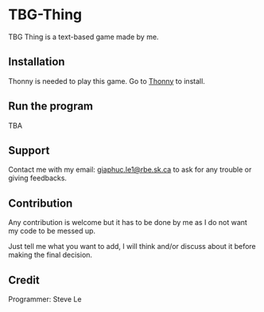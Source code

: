 # TBG-Thing

TBG Thing is a text-based game made by me.

## Installation

Thonny is needed to play this game. Go to [Thonny](https://thonny.org/) to install.

## Run the program

TBA

## Support

Contact me with my email: giaphuc.le1@rbe.sk.ca to ask for any trouble or giving feedbacks.

## Contribution

Any contribution is welcome but it has to be done by me as I do not want my code to be messed up. 

Just tell me what you want to add, I will think and/or discuss about it before making the final decision.


## Credit

Programmer: Steve Le
